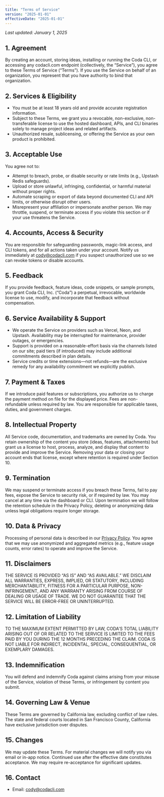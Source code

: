 ```yaml
---
title: "Terms of Service"
version: "2025-01-01"
effectiveDate: "2025-01-01"
---
```


_Last updated: January 1, 2025_

## 1. Agreement
By creating an account, storing ideas, installing or running the Coda CLI, or accessing any codacli.com endpoint (collectively, the “Service”), you agree to these Terms of Service (“Terms”). If you use the Service on behalf of an organization, you represent that you have authority to bind that organization.

## 2. Services & Eligibility
- You must be at least 18 years old and provide accurate registration information.
- Subject to these Terms, we grant you a revocable, non-exclusive, non-transferable license to use the hosted dashboard, APIs, and CLI binaries solely to manage project ideas and related artifacts.
- Unauthorized resale, sublicensing, or offering the Service as your own product is prohibited.

## 3. Acceptable Use
You agree not to:
- Attempt to breach, probe, or disable security or rate limits (e.g., Upstash Redis safeguards).
- Upload or store unlawful, infringing, confidential, or harmful material without proper rights.
- Automate scraping or export of data beyond documented CLI and API limits, or otherwise disrupt other users.
- Misrepresent your affiliation or impersonate another person.
We may throttle, suspend, or terminate access if you violate this section or if your use threatens the Service.

## 4. Accounts, Access & Security
You are responsible for safeguarding passwords, magic-link access, and CLI tokens, and for all actions taken under your account. Notify us immediately at cody@codacli.com if you suspect unauthorized use so we can revoke tokens or disable accounts.

## 5. Feedback
If you provide feedback, feature ideas, code snippets, or sample prompts, you grant Coda CLI, Inc. (“Coda”) a perpetual, irrevocable, worldwide license to use, modify, and incorporate that feedback without compensation.

## 6. Service Availability & Support
- We operate the Service on providers such as Vercel, Neon, and Upstash. Availability may be interrupted for maintenance, provider outages, or emergencies.
- Support is provided on a reasonable-effort basis via the channels listed on our site; paid tiers (if introduced) may include additional commitments described in plan details.
- Service credits or time extensions—not refunds—are the exclusive remedy for any availability commitment we explicitly publish.

## 7. Payment & Taxes
If we introduce paid features or subscriptions, you authorize us to charge the payment method on file for the displayed price. Fees are non-refundable unless required by law. You are responsible for applicable taxes, duties, and government charges.

## 8. Intellectual Property
All Service code, documentation, and trademarks are owned by Coda. You retain ownership of the content you store (ideas, features, attachments) but grant us a license to host, process, analyze, and display that content to provide and improve the Service. Removing your data or closing your account ends that license, except where retention is required under Section 10.

## 9. Termination
We may suspend or terminate access if you breach these Terms, fail to pay fees, expose the Service to security risk, or if required by law. You may cancel at any time via the dashboard or CLI. Upon termination we will follow the retention schedule in the Privacy Policy, deleting or anonymizing data unless legal obligations require longer storage.

## 10. Data & Privacy
Processing of personal data is described in our [Privacy Policy](./privacy-policy.md). You agree that we may use anonymized and aggregated metrics (e.g., feature usage counts, error rates) to operate and improve the Service.

## 11. Disclaimers
THE SERVICE IS PROVIDED “AS IS” AND “AS AVAILABLE.” WE DISCLAIM ALL WARRANTIES, EXPRESS, IMPLIED, OR STATUTORY, INCLUDING MERCHANTABILITY, FITNESS FOR A PARTICULAR PURPOSE, NON-INFRINGEMENT, AND ANY WARRANTY ARISING FROM COURSE OF DEALING OR USAGE OF TRADE. WE DO NOT GUARANTEE THAT THE SERVICE WILL BE ERROR-FREE OR UNINTERRUPTED.

## 12. Limitation of Liability
TO THE MAXIMUM EXTENT PERMITTED BY LAW, CODA'S TOTAL LIABILITY ARISING OUT OF OR RELATED TO THE SERVICE IS LIMITED TO THE FEES PAID BY YOU DURING THE 12 MONTHS PRECEDING THE CLAIM. CODA IS NOT LIABLE FOR INDIRECT, INCIDENTAL, SPECIAL, CONSEQUENTIAL, OR EXEMPLARY DAMAGES.

## 13. Indemnification
You will defend and indemnify Coda against claims arising from your misuse of the Service, violation of these Terms, or infringement by content you submit.

## 14. Governing Law & Venue
These Terms are governed by California law, excluding conflict of law rules. The state and federal courts located in San Francisco County, California have exclusive jurisdiction over disputes.

## 15. Changes
We may update these Terms. For material changes we will notify you via email or in-app notice. Continued use after the effective date constitutes acceptance. We may require re-acceptance for significant updates.

## 16. Contact
- Email: cody@codacli.com
